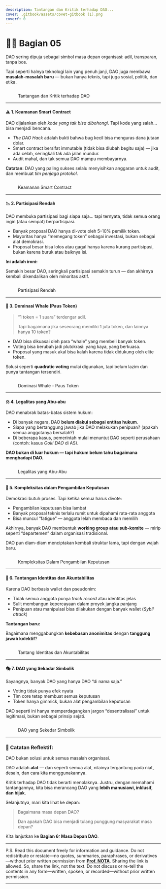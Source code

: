 ```yaml
---
description: Tantangan dan Kritik terhadap DAO...
cover: .gitbook/assets/covet-gitbook (1).png
coverY: 0
---
```


# 🧑‍🌾 Bagian 05

DAO sering dipuja sebagai simbol masa depan organisasi: adil, transparan, tanpa bos.

Tapi seperti halnya teknologi lain yang penuh janji, DAO juga membawa **masalah-masalah baru** — bukan hanya teknis, tapi juga sosial, politik, dan etika.

<figure><img src=".gitbook/assets/06.png" alt=""><figcaption><p>Tantangan dan Kritik terhadap DAO</p></figcaption></figure>

***

#### ⚠️ **1. Keamanan Smart Contract**

DAO dijalankan oleh _kode yang tak bisa dibohongi_. Tapi kode yang salah… bisa menjadi bencana.

* _The DAO Hack_ adalah bukti bahwa bug kecil bisa menguras dana jutaan dolar.
* Smart contract bersifat immutable (tidak bisa diubah begitu saja) — jika ada celah, seringkali tak ada jalan mundur.
* Audit mahal, dan tak semua DAO mampu membayarnya.

**Catatan:** DAO yang paling sukses selalu menyisihkan anggaran untuk audit, dan membuat _tim penjaga protokol_.

<figure><img src=".gitbook/assets/06a.png" alt=""><figcaption><p>Keamanan Smart Contract</p></figcaption></figure>

***

#### 📉 **2. Partisipasi Rendah**

DAO membuka partisipasi bagi siapa saja… tapi ternyata, tidak semua orang ingin (atau sempat) berpartisipasi.

* Banyak proposal DAO hanya di-vote oleh 5–10% pemilik token.
* Mayoritas hanya “memegang token” sebagai investasi, bukan sebagai alat demokrasi.
* Proposal besar bisa lolos atau gagal hanya karena kurang partisipasi, bukan karena buruk atau baiknya isi.

**Ini adalah ironi:**

Semakin besar DAO, seringkali partisipasi semakin turun — dan akhirnya kembali dikendalikan oleh minoritas aktif.

<figure><img src=".gitbook/assets/06b.png" alt=""><figcaption><p>Partisipasi Rendah</p></figcaption></figure>

***

#### 🐋 **3. Dominasi Whale (Paus Token)**

> “1 token = 1 suara” terdengar adil.
>
> Tapi bagaimana jika seseorang memiliki 1 juta token, dan lainnya hanya 10 token?

* DAO bisa dikuasai oleh para “whale” yang membeli banyak token.
* Voting bisa berubah jadi plutokrasi: yang kaya, yang berkuasa.
* Proposal yang masuk akal bisa kalah karena tidak didukung oleh elite token.

Solusi seperti **quadratic voting** mulai digunakan, tapi belum lazim dan punya tantangan tersendiri.

<figure><img src=".gitbook/assets/06c.png" alt=""><figcaption><p>Dominasi Whale - Paus Token</p></figcaption></figure>

***

#### ⚖️ **4. Legalitas yang Abu-abu**

DAO menabrak batas-batas sistem hukum:

* Di banyak negara, DAO **belum diakui sebagai entitas hukum**.
* Siapa yang bertanggung jawab jika DAO melakukan penipuan? (apakah semua anggotanya bersalah?)
* Di beberapa kasus, pemerintah mulai menuntut DAO seperti perusahaan (contoh: kasus _Ooki DAO_ di AS).

**DAO bukan di luar hukum — tapi hukum belum tahu bagaimana menghadapi DAO.**

<figure><img src=".gitbook/assets/06d.png" alt=""><figcaption><p>Legalitas yang Abu-Abu</p></figcaption></figure>

***

#### 🧩 **5. Kompleksitas dalam Pengambilan Keputusan**

Demokrasi butuh proses. Tapi ketika semua harus divote:

* Pengambilan keputusan bisa lambat
* Banyak proposal teknis terlalu rumit untuk dipahami rata-rata anggota
* Bisa muncul “fatigue” — anggota lelah membaca dan memilih

Akhirnya, banyak DAO membentuk **working group atau sub-komite** — mirip seperti “departemen” dalam organisasi tradisional.

DAO pun diam-diam menciptakan kembali struktur lama, tapi dengan wajah baru.

<figure><img src=".gitbook/assets/06e.png" alt=""><figcaption><p>Kompleksitas Dalam Pengambilan Keputusan</p></figcaption></figure>

***

#### 🤖 **6. Tantangan Identitas dan Akuntabilitas**

Karena DAO berbasis wallet dan pseudonim:

* Tidak semua anggota punya _track record_ atau identitas jelas
* Sulit membangun kepercayaan dalam proyek jangka panjang
* Penipuan atau manipulasi bisa dilakukan dengan banyak wallet (_Sybil attack_)

**Tantangan baru:**

Bagaimana menggabungkan **kebebasan anonimitas** dengan **tanggung jawab kolektif**?

<figure><img src=".gitbook/assets/06f.png" alt=""><figcaption><p>Tantang Identitas dan Akuntabilitas</p></figcaption></figure>

***

#### 🎭 **7. DAO yang Sekadar Simbolik**

Sayangnya, banyak DAO yang hanya DAO “di nama saja.”

* Voting tidak punya efek nyata
* Tim core tetap membuat semua keputusan
* Token hanya gimmick, bukan alat pengambilan keputusan

DAO seperti ini hanya memperdagangkan jargon “desentralisasi” untuk legitimasi, bukan sebagai prinsip sejati.

<figure><img src=".gitbook/assets/06g.png" alt=""><figcaption><p>DAO yang Sekedar Simbolik</p></figcaption></figure>

***

### 🧠 Catatan Reflektif:

DAO bukan solusi untuk semua masalah organisasi.

DAO adalah **alat** — dan seperti semua alat, nilainya tergantung pada niat, desain, dan cara kita menggunakannya.

Kritik terhadap DAO tidak berarti menolaknya. Justru, dengan memahami tantangannya, kita bisa merancang DAO yang **lebih manusiawi, inklusif, dan bijak**.

Selanjutnya, mari kita lihat ke depan:

> Bagaimana masa depan DAO?
>
> Dan apakah DAO bisa menjadi tulang punggung masyarakat masa depan?

Kita lanjutkan ke **Bagian 6: Masa Depan DAO**.

***

P.S. Read this document freely for information and guidance. Do not redistribute or restate—no quotes, summaries, paraphrases, or derivatives—without prior written permission from [**Prof. NOTA**](https://nota.endhonesa.com/). Sharing the link is allowed. So, share the link, not the text. Do not discuss or re-tell the contents in any form—written, spoken, or recorded—without prior written permission.

***
